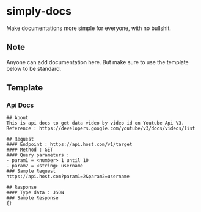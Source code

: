 # simply-docs
Make documentations more simple for everyone, with no bullshit.

## Note
Anyone can add documentation here. But make sure to use the template below to be standard.

## Template 

### Api Docs
```
## About 
This is api docs to get data video by video id on Youtube Api V3. 
Reference : https://developers.google.com/youtube/v3/docs/videos/list

## Request
#### Endpoint : https://api.host.com/v1/target
#### Method : GET
#### Query parameters :
- param1 = <number> 1 until 10
- param2 = <string> username
### Sample Request
https://api.host.com?param1=2&param2=username

## Response
#### Type data : JSON
### Sample Response
{}

```


